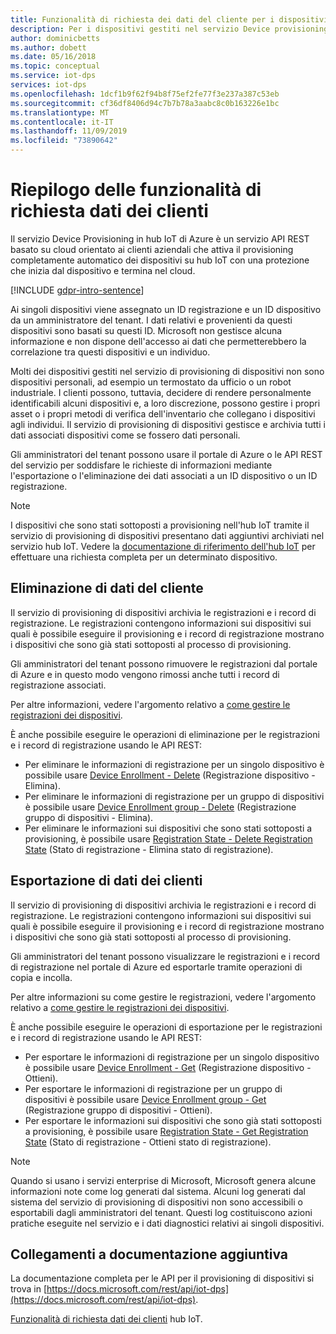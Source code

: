 ```yaml
---
title: Funzionalità di richiesta dei dati del cliente per i dispositivi di Azure DPS
description: Per i dispositivi gestiti nel servizio Device provisioning di Azure (DPS) personali, questo articolo illustra come esportare o eliminare i dati personali da parte degli amministratori.
author: dominicbetts
ms.author: dobett
ms.date: 05/16/2018
ms.topic: conceptual
ms.service: iot-dps
services: iot-dps
ms.openlocfilehash: 1dcf1b9f62f94b8f75ef2fe77f3e237a387c53eb
ms.sourcegitcommit: cf36df8406d94c7b7b78a3aabc8c0b163226e1bc
ms.translationtype: MT
ms.contentlocale: it-IT
ms.lasthandoff: 11/09/2019
ms.locfileid: "73890642"
---
```

# <a name="summary-of-customer-data-request-features"></a>Riepilogo delle funzionalità di richiesta dati dei clienti

Il servizio Device Provisioning in hub IoT di Azure è un servizio API REST basato su cloud orientato ai clienti aziendali che attiva il provisioning completamente automatico dei dispositivi su hub IoT con una protezione che inizia dal dispositivo e termina nel cloud.

[!INCLUDE [gdpr-intro-sentence](../../includes/gdpr-intro-sentence.md)]

Ai singoli dispositivi viene assegnato un ID registrazione e un ID dispositivo da un amministratore del tenant. I dati relativi e provenienti da questi dispositivi sono basati su questi ID. Microsoft non gestisce alcuna informazione e non dispone dell'accesso ai dati che permetterebbero la correlazione tra questi dispositivi e un individuo.

Molti dei dispositivi gestiti nel servizio di provisioning di dispositivi non sono dispositivi personali, ad esempio un termostato da ufficio o un robot industriale. I clienti possono, tuttavia, decidere di rendere personalmente identificabili alcuni dispositivi e, a loro discrezione, possono gestire i propri asset o i propri metodi di verifica dell'inventario che collegano i dispositivi agli individui. Il servizio di provisioning di dispositivi gestisce e archivia tutti i dati associati dispositivi come se fossero dati personali.

Gli amministratori del tenant possono usare il portale di Azure o le API REST del servizio per soddisfare le richieste di informazioni mediante l'esportazione o l'eliminazione dei dati associati a un ID dispositivo o un ID registrazione.

> [!NOTE]
> I dispositivi che sono stati sottoposti a provisioning nell'hub IoT tramite il servizio di provisioning di dispositivi presentano dati aggiuntivi archiviati nel servizio hub IoT. Vedere la [documentazione di riferimento dell'hub IoT](../iot-hub/iot-hub-customer-data-requests.md) per effettuare una richiesta completa per un determinato dispositivo.

## <a name="deleting-customer-data"></a>Eliminazione di dati del cliente

Il servizio di provisioning di dispositivi archivia le registrazioni e i record di registrazione. Le registrazioni contengono informazioni sui dispositivi sui quali è possibile eseguire il provisioning e i record di registrazione mostrano i dispositivi che sono già stati sottoposti al processo di provisioning.

Gli amministratori del tenant possono rimuovere le registrazioni dal portale di Azure e in questo modo vengono rimossi anche tutti i record di registrazione associati.

Per altre informazioni, vedere l'argomento relativo a [come gestire le registrazioni dei dispositivi](how-to-manage-enrollments.md).

È anche possibile eseguire le operazioni di eliminazione per le registrazioni e i record di registrazione usando le API REST:

* Per eliminare le informazioni di registrazione per un singolo dispositivo è possibile usare [Device Enrollment - Delete](/rest/api/iot-dps/deleteindividualenrollment/deleteindividualenrollment) (Registrazione dispositivo - Elimina).
* Per eliminare le informazioni di registrazione per un gruppo di dispositivi è possibile usare [Device Enrollment group - Delete](/rest/api/iot-dps/deleteenrollmentgroup/deleteenrollmentgroup) (Registrazione gruppo di dispositivi - Elimina).
* Per eliminare le informazioni sui dispositivi che sono stati sottoposti a provisioning, è possibile usare [Registration State - Delete Registration State](/rest/api/iot-dps/deletedeviceregistrationstate/deletedeviceregistrationstate) (Stato di registrazione - Elimina stato di registrazione).

## <a name="exporting-customer-data"></a>Esportazione di dati dei clienti

Il servizio di provisioning di dispositivi archivia le registrazioni e i record di registrazione. Le registrazioni contengono informazioni sui dispositivi sui quali è possibile eseguire il provisioning e i record di registrazione mostrano i dispositivi che sono già stati sottoposti al processo di provisioning.

Gli amministratori del tenant possono visualizzare le registrazioni e i record di registrazione nel portale di Azure ed esportarle tramite operazioni di copia e incolla.

Per altre informazioni su come gestire le registrazioni, vedere l'argomento relativo a [come gestire le registrazioni dei dispositivi](how-to-manage-enrollments.md).

È anche possibile eseguire le operazioni di esportazione per le registrazioni e i record di registrazione usando le API REST:

* Per esportare le informazioni di registrazione per un singolo dispositivo è possibile usare [Device Enrollment - Get](/rest/api/iot-dps/getindividualenrollment/getindividualenrollment) (Registrazione dispositivo - Ottieni).
* Per esportare le informazioni di registrazione per un gruppo di dispositivi è possibile usare [Device Enrollment group - Get](/rest/api/iot-dps/getenrollmentgroup/getenrollmentgroup) (Registrazione gruppo di dispositivi - Ottieni).
* Per esportare le informazioni sui dispositivi che sono già stati sottoposti a provisioning, è possibile usare [Registration State - Get Registration State](/rest/api/iot-dps/getdeviceregistrationstate/getdeviceregistrationstate) (Stato di registrazione - Ottieni stato di registrazione).

> [!NOTE]
> Quando si usano i servizi enterprise di Microsoft, Microsoft genera alcune informazioni note come log generati dal sistema. Alcuni log generati dal sistema del servizio di provisioning di dispositivi non sono accessibili o esportabili dagli amministratori del tenant. Questi log costituiscono azioni pratiche eseguite nel servizio e i dati diagnostici relativi ai singoli dispositivi.

## <a name="links-to-additional-documentation"></a>Collegamenti a documentazione aggiuntiva

La documentazione completa per le API per il provisioning di dispositivi si trova in [https://docs.microsoft.com/rest/api/iot-dps](https://docs.microsoft.com/rest/api/iot-dps).

[Funzionalità di richiesta dati dei clienti](../iot-hub/iot-hub-customer-data-requests.md) hub IoT.